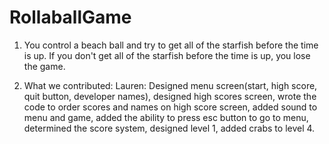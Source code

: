 # RollaballGame

1. You control a beach ball and try to get all of the starfish before the time is up. If you don't get all of the starfish before the time is up, you lose the game.

2. What we contributed: 
  Lauren: Designed menu screen(start, high score, quit button, developer names), designed high scores screen, wrote the code to order scores and names on high score screen, added sound to menu and game, added the ability to press esc button to go to menu, determined the score system, designed level 1, added crabs to level 4. 
